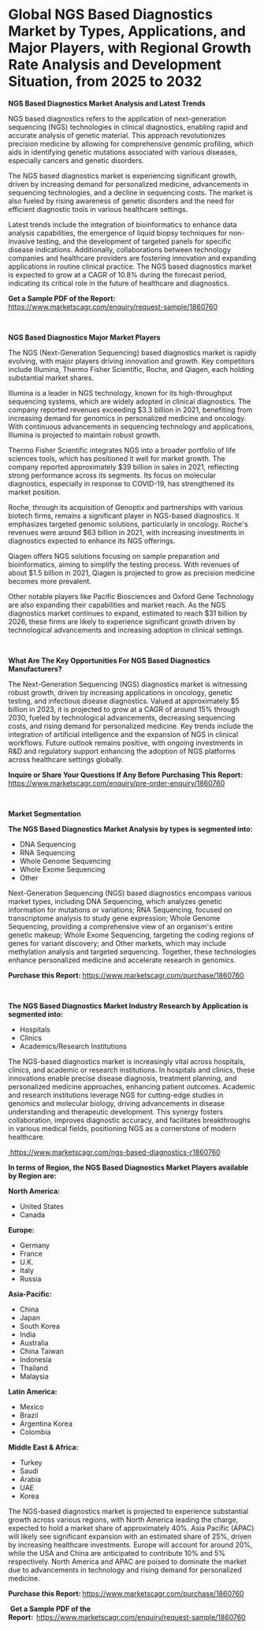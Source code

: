 <p><h1>Global NGS Based Diagnostics Market by Types, Applications, and Major Players, with Regional Growth Rate Analysis and Development Situation, from 2025 to 2032</h1></p><p><strong>NGS Based Diagnostics Market Analysis and Latest Trends</strong></p>
<p><p>NGS based diagnostics refers to the application of next-generation sequencing (NGS) technologies in clinical diagnostics, enabling rapid and accurate analysis of genetic material. This approach revolutionizes precision medicine by allowing for comprehensive genomic profiling, which aids in identifying genetic mutations associated with various diseases, especially cancers and genetic disorders. </p><p>The NGS based diagnostics market is experiencing significant growth, driven by increasing demand for personalized medicine, advancements in sequencing technologies, and a decline in sequencing costs. The market is also fueled by rising awareness of genetic disorders and the need for efficient diagnostic tools in various healthcare settings.</p><p>Latest trends include the integration of bioinformatics to enhance data analysis capabilities, the emergence of liquid biopsy techniques for non-invasive testing, and the development of targeted panels for specific disease indications. Additionally, collaborations between technology companies and healthcare providers are fostering innovation and expanding applications in routine clinical practice. The NGS based diagnostics market is expected to grow at a CAGR of 10.8% during the forecast period, indicating its critical role in the future of healthcare and diagnostics.</p></p>
<p><strong>Get a Sample PDF of the Report:&nbsp;</strong> <a href="https://www.marketscagr.com/enquiry/request-sample/1860760?utm_campaign=1126&utm_medium=2&utm_source=Github&utm_content=ia&utm_term=13042025&utm_id=ngs-based-diagnostics">https://www.marketscagr.com/enquiry/request-sample/1860760</a></p>
<p>&nbsp;</p>
<p><strong>NGS Based Diagnostics Major Market Players</strong></p>
<p><p>The NGS (Next-Generation Sequencing) based diagnostics market is rapidly evolving, with major players driving innovation and growth. Key competitors include Illumina, Thermo Fisher Scientific, Roche, and Qiagen, each holding substantial market shares.</p><p>Illumina is a leader in NGS technology, known for its high-throughput sequencing systems, which are widely adopted in clinical diagnostics. The company reported revenues exceeding $3.3 billion in 2021, benefiting from increasing demand for genomics in personalized medicine and oncology. With continuous advancements in sequencing technology and applications, Illumina is projected to maintain robust growth.</p><p>Thermo Fisher Scientific integrates NGS into a broader portfolio of life sciences tools, which has positioned it well for market growth. The company reported approximately $39 billion in sales in 2021, reflecting strong performance across its segments. Its focus on molecular diagnostics, especially in response to COVID-19, has strengthened its market position.</p><p>Roche, through its acquisition of Genoptix and partnerships with various biotech firms, remains a significant player in NGS-based diagnostics. It emphasizes targeted genomic solutions, particularly in oncology. Roche's revenues were around $63 billion in 2021, with increasing investments in diagnostics expected to enhance its NGS offerings.</p><p>Qiagen offers NGS solutions focusing on sample preparation and bioinformatics, aiming to simplify the testing process. With revenues of about $1.5 billion in 2021, Qiagen is projected to grow as precision medicine becomes more prevalent.</p><p>Other notable players like Pacific Biosciences and Oxford Gene Technology are also expanding their capabilities and market reach. As the NGS diagnostics market continues to expand, estimated to reach $31 billion by 2026, these firms are likely to experience significant growth driven by technological advancements and increasing adoption in clinical settings.</p></p>
<p>&nbsp;</p>
<p><strong>What Are The Key Opportunities For NGS Based Diagnostics Manufacturers?</strong></p>
<p><p>The Next-Generation Sequencing (NGS) diagnostics market is witnessing robust growth, driven by increasing applications in oncology, genetic testing, and infectious disease diagnostics. Valued at approximately $5 billion in 2023, it is projected to grow at a CAGR of around 15% through 2030, fueled by technological advancements, decreasing sequencing costs, and rising demand for personalized medicine. Key trends include the integration of artificial intelligence and the expansion of NGS in clinical workflows. Future outlook remains positive, with ongoing investments in R&D and regulatory support enhancing the adoption of NGS platforms across healthcare settings globally.</p></p>
<p><strong>Inquire or Share Your Questions If Any Before Purchasing This Report:</strong> <a href="https://www.marketscagr.com/enquiry/pre-order-enquiry/1860760?utm_campaign=1126&utm_medium=2&utm_source=Github&utm_content=ia&utm_term=13042025&utm_id=ngs-based-diagnostics">https://www.marketscagr.com/enquiry/pre-order-enquiry/1860760</a></p>
<p>&nbsp;</p>
<p><strong>Market Segmentation</strong></p>
<p><strong>The NGS Based Diagnostics Market Analysis by types is segmented into:</strong></p>
<p><ul><li>DNA Sequencing</li><li>RNA Sequencing</li><li>Whole Genome Sequencing</li><li>Whole Exome Sequencing</li><li>Other</li></ul></p>
<p><p>Next-Generation Sequencing (NGS) based diagnostics encompass various market types, including DNA Sequencing, which analyzes genetic information for mutations or variations; RNA Sequencing, focused on transcriptome analysis to study gene expression; Whole Genome Sequencing, providing a comprehensive view of an organism's entire genetic makeup; Whole Exome Sequencing, targeting the coding regions of genes for variant discovery; and Other markets, which may include methylation analysis and targeted sequencing. Together, these technologies enhance personalized medicine and accelerate research in genomics.</p></p>
<p><strong>Purchase this Report:&nbsp;</strong><a href="https://www.marketscagr.com/purchase/1860760?utm_campaign=1126&utm_medium=2&utm_source=Github&utm_content=ia&utm_term=13042025&utm_id=ngs-based-diagnostics">https://www.marketscagr.com/purchase/1860760</a></p>
<p>&nbsp;</p>
<p><strong>The NGS Based Diagnostics Market Industry Research by Application is segmented into:</strong></p>
<p><ul><li>Hospitals</li><li>Clinics</li><li>Academics/Research Institutions</li></ul></p>
<p><p>The NGS-based diagnostics market is increasingly vital across hospitals, clinics, and academic or research institutions. In hospitals and clinics, these innovations enable precise disease diagnosis, treatment planning, and personalized medicine approaches, enhancing patient outcomes. Academic and research institutions leverage NGS for cutting-edge studies in genomics and molecular biology, driving advancements in disease understanding and therapeutic development. This synergy fosters collaboration, improves diagnostic accuracy, and facilitates breakthroughs in various medical fields, positioning NGS as a cornerstone of modern healthcare.</p></p>
<p><a href="https://www.marketscagr.com/ngs-based-diagnostics-r1860760?utm_campaign=1126&utm_medium=2&utm_source=Github&utm_content=ia&utm_term=13042025&utm_id=ngs-based-diagnostics">&nbsp;https://www.marketscagr.com/ngs-based-diagnostics-r1860760</a></p>
<p><strong>In terms of Region, the NGS Based Diagnostics Market Players available by Region are:</strong></p>
<p>
    <p> <strong> North America: </strong>
        <ul>
            <li>United States</li>
            <li>Canada</li>
        </ul>
        </p> 
    <p> <strong> Europe: </strong>
        <ul>
            <li>Germany</li>
            <li>France</li>
            <li>U.K.</li>
            <li>Italy</li>
            <li>Russia</li>
        </ul>
        </p> 
    <p> <strong> Asia-Pacific: </strong>
        <ul>
            <li>China</li>
            <li>Japan</li>
            <li>South Korea</li>
            <li>India</li>
            <li>Australia</li>
            <li>China Taiwan</li>
            <li>Indonesia</li>
            <li>Thailand</li>
            <li>Malaysia</li>
        </ul>
        </p> 
    <p> <strong> Latin America: </strong>
        <ul>
            <li>Mexico</li>
            <li>Brazil</li>
            <li>Argentina Korea</li>
            <li>Colombia</li>
        </ul>
        </p> 
    <p> <strong> Middle East & Africa: </strong>
        <ul>
            <li>Turkey</li>
            <li>Saudi</li>
            <li>Arabia</li>
            <li>UAE</li>
            <li>Korea</li>
        </ul>
    </p>
    </p>
<p><p>The NGS-based diagnostics market is projected to experience substantial growth across various regions, with North America leading the charge, expected to hold a market share of approximately 40%. Asia Pacific (APAC) will likely see significant expansion with an estimated share of 25%, driven by increasing healthcare investments. Europe will account for around 20%, while the USA and China are anticipated to contribute 10% and 5% respectively. North America and APAC are poised to dominate the market due to advancements in technology and rising demand for personalized medicine.</p></p>
<p><strong>Purchase this Report: </strong><a href="https://www.marketscagr.com/purchase/1860760?utm_campaign=1126&utm_medium=2&utm_source=Github&utm_content=ia&utm_term=13042025&utm_id=ngs-based-diagnostics">https://www.marketscagr.com/purchase/1860760</a></p>
<p>&nbsp;<strong>Get a Sample PDF of the Report:&nbsp;&nbsp;</strong><a href="https://www.marketscagr.com/enquiry/request-sample/1860760?utm_campaign=1126&utm_medium=2&utm_source=Github&utm_content=ia&utm_term=13042025&utm_id=ngs-based-diagnostics">https://www.marketscagr.com/enquiry/request-sample/1860760</a></p>
<p><strong></strong></p>
<p><p></p><p></p><p></p></p>